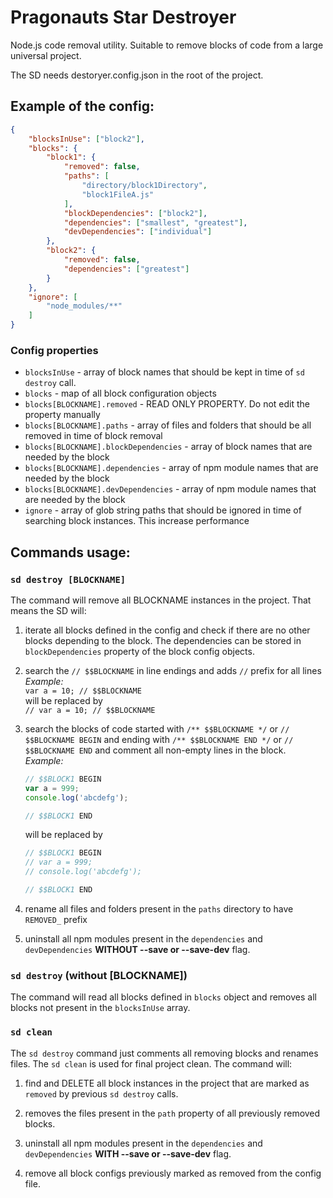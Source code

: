 # Pragonauts Star Destroyer

Node.js code removal utility. 
Suitable to remove blocks of code from a large universal project.

The SD needs destoryer.config.json in the root of the project.



## Example of the config:

```json
{
    "blocksInUse": ["block2"],
    "blocks": {
        "block1": {
            "removed": false,
            "paths": [
                "directory/block1Directory",
                "block1FileA.js"
            ],
            "blockDependencies": ["block2"],
            "dependencies": ["smallest", "greatest"],
            "devDependencies": ["individual"]
        },
        "block2": {
            "removed": false,
            "dependencies": ["greatest"]
        }
    },
    "ignore": [
        "node_modules/**"
    ]
}
```

### Config properties
- `blocksInUse` - array of block names that should be kept in time of ```sd destroy``` call.
- `blocks` - map of all block configuration objects
- `blocks[BLOCKNAME].removed` - READ ONLY PROPERTY. Do not edit the property manually
- `blocks[BLOCKNAME].paths` - array of files and folders that should be all removed in time of block removal
- `blocks[BLOCKNAME].blockDependencies` - array of block names that are needed by the block
- `blocks[BLOCKNAME].dependencies` - array of npm module names that are needed by the block
- `blocks[BLOCKNAME].devDependencies` - array of npm module names that are needed by the block
- `ignore` - array of glob string paths that should be ignored in time of searching block instances. 
    This increase performance  

## Commands usage:

### `sd destroy [BLOCKNAME]`

The command will remove all BLOCKNAME instances in the project. 
That means the SD will:

1. iterate all blocks defined in the config and check if there are no other blocks depending to the block. 
    The dependencies can be stored in ```blockDependencies``` property of the block config objects.

2. search the ```// $$BLOCKNAME``` in line endings and adds ```//``` prefix for all lines  
    *Example:*  
    ```var a = 10; // $$BLOCKNAME```  
    will be replaced by  
    ```// var a = 10; // $$BLOCKNAME```
    
3. search the blocks of code started with 
```/** $$BLOCKNAME */``` or ```// $$BLOCKNAME BEGIN```
and ending with ```/** $$BLOCKNAME END */``` or ```// $$BLOCKNAME END``` 
and comment all non-empty lines in the block.  
    *Example:*
    ```javascript
    // $$BLOCK1 BEGIN
    var a = 999;
    console.log('abcdefg');
 
    // $$BLOCK1 END
     ```
    will be replaced by
    ```javascript
    // $$BLOCK1 BEGIN
    // var a = 999;
    // console.log('abcdefg');
 
    // $$BLOCK1 END
     ```
     
4. rename all files and folders present in the ```paths``` directory to have ```REMOVED_``` prefix
 
5. uninstall all npm modules present in the ```dependencies``` and ```devDependencies``` **WITHOUT --save or --save-dev** flag.

 
### `sd destroy` (without [BLOCKNAME])

The command will read all blocks defined in ```blocks``` object and removes all blocks not present in the ```blocksInUse``` array.


### `sd clean`

The `sd destroy` command just comments all removing blocks and renames files. 
The `sd clean` is used for final project clean. The command will:

1. find and DELETE all block instances in the project that are marked as ```removed``` by previous ```sd destroy``` calls. 

2. removes the files present in the ```path``` property of all previously removed blocks.

3. uninstall all npm modules present in the ```dependencies``` and ```devDependencies``` **WITH --save or --save-dev** flag.

4. remove all block configs previously marked as removed from the config file.
